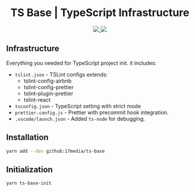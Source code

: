 <h1 align="center">
  TS Base | TypeScript Infrastructure
</h1>
<p align="center">
  <a href="https://circleci.com/gh/17media/ts-base" alt="Build Status">
    <img src="https://circleci.com/gh/17media/ts-base.svg" />
  </a>
  <a href="https://codecov.io/gh/17media/ts-base" alt="Coverage">
    <img src="https://img.shields.io/codecov/c/github/17media/ts-base/BRANCH.svg?style=flat-square&" />
  </a>
</p>

## Infrastructure

Everything you needed for TypeScript project init. it includes:

- `tslint.json` - TSLint configs extends:
  - tslint-config-airbnb
  - tslint-config-prettier
  - tslint-plugin-prettier
  - tslint-react
- `tsconfig.json` - TypeScript setting with strict mode
- `prettier.config.js` - Prettier with precommit hook integration.
- `.vscode/launch.json` - Added `ts-node` for debugging.

## Installation

```sh
yarn add --dev github:17media/ts-base
```

## Initialization

```sh
yarn ts-base-init
```
